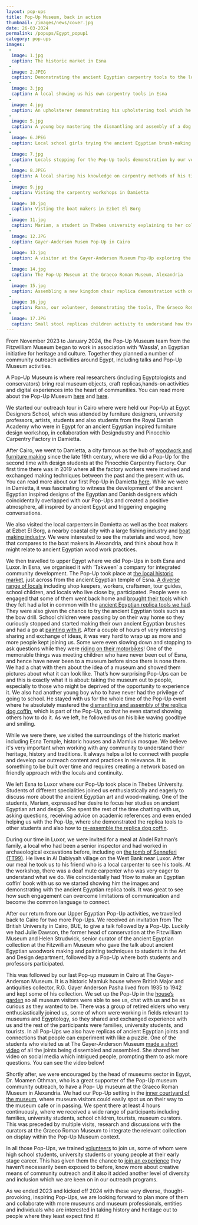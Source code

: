 ```yaml
---
layout: pop-ups
title: Pop-Up Museum, back in action
thumbnail: /images/news/cover.jpg
date: 26-03-2024
permalink: /popups/Egypt_popup1
category: pop-ups
images:
 -
  image: 1.jpg
  caption: The historic market in Esna
 -
  image: 2.JPEG
  caption: Demonstrating the ancient Egyptian carpentry tools to the locals in Esna
 -
  image: 3.jpg
  caption: A local showing us his own carpentry tools in Esna
 -
  image: 4.jpg
  caption: An upholsterer demonstrating his upholstering tool which he finds very similar to the ancient Egyptian bow drill in design, Esna
 -
  image: 5.jpg
  caption: A young boy mastering the dismantling and assembly of a dog’s coffin replica, Esna
 -
  image: 6.JPEG
  caption: Local school girls trying the ancient Egyptian brush-making and painting, Esna
 -
  image: 7.jpg
  caption: Locals stopping for the Pop-Up tools demonstration by our volunteer Nadim, Esna
 -
  image: 8.JPEG
  caption: A local sharing his knowledge on carpentry methods of his times and its relevance to ancient Egypt, Esna
 -
  image: 9.jpg
  caption: Visting the carpentry workshops in Damietta
 -
  image: 10.jpg
  caption: Visting the boat makers in Ezbet El Borg
 -
  image: 11.jpg
  caption: Mariam, a student in Thebes university explaining to her colleagues the dog coffin design, Luxor
 -
  image: 12.JPG
  caption: Gayer-Anderson Musem Pop-Up in Cairo
 -
  image: 13.jpg
  caption: A visitor at the Gayer-Anderson Museum Pop-Up exploring the ancient Egyptian joints and making a video on how they are connected
 -
  image: 14.jpg
  caption: The Pop-Up Museum at the Graeco Roman Museum, Alexandria
 -
  image: 15.jpg
  caption: Assembling a new kingdom chair replica demonstration with our volunteer Dina and one of our pop-up museum participants, Graeco Roman Museum, Alexandria
 -
  image: 16.jpg
  caption: Rana, our volunteer, demonstrating the tools, The Graeco Roman Museum, Alexandria
 -
  image: 17.JPG
  caption: Small stool replicas children activity to understand how the ancient Egyptian stools were made, The Graeco Roman Museum, Alexandria
---
```

From November 2023 to January 2024, the Pop-Up Museum team from the 
Fitzwilliam Museum began to work in association with ‘Wassla’, an Egyptian initiative 
for heritage and culture. Together they planned a number of community outreach activities
around Egypt, including talks and Pop-Up Museum activities. 

A Pop-Up Museum is where real researchers (including Egyptologists and conservators) 
bring real museum objects, craft replicas,hands-on activities and digital experiences into
the heart of communities. You can read more about
the Pop-Up Museum [here](https://egyptiancoffins.org/pop-ups) and 
[here](https://doi.org/10.11588/cipeg.2020.4.83936).


We started our outreach tour in Cairo where were held our Pop-Up at Egypt Designers 
School, which was attended by furniture designers, university professors, artists,
students and also students from the Royal Danish Academy who were in Egypt for an ancient
Egyptian inspired furniture design workshop, in collaboration with Designdustry and 
Pinocchio Carpentry Factory in Damietta. 


After Cairo, we went to Damietta, a city famous as the hub of [woodwork and furniture 
making](/images/news/9.jpg) since the late 19th century, where we did a Pop-Up for the second time with design
students at the Pinocchio Carpentry Factory. Our first time there was in 2019 where all
the factory workers were involved and exchanged making techniques between the past and 
the present with us. You can read more about our first Pop-Up in Damietta 
[here](https://egyptiancoffins.org/news/Alexandriaworkshop).
While we were in Damietta, it was fascinating to witness the development of the ancient 
Egyptian inspired designs of the Egyptian and Danish designers which coincidentally
overlapped with our Pop-Ups and created a positive atmosphere, all inspired by ancient 
Egypt and triggering engaging conversations. 


We also visited the local carpenters in Damietta as well as the boat makers at Ezbet El 
Borg, a nearby coastal city with a large fishing industry and [boat making industry](/images/news/10.jpg). 
We were interested to see the materials and wood, how that compares to the boat makers 
in Alexandria, and think about how it might relate to ancient Egyptian wood work practices. 


We then travelled to upper Egypt where we did Pop-Ups in both Esna and Luxor. In Esna, 
we organised it with ‘Takween’ a company for integrated community development. The Pop-Up
took place at [the local historic market](/images/news/1.jpg), 
just across from the ancient Egyptian temple of Esna.
[A diverse range of locals](/images/news/2.jpg) including shop keepers, workers, 
craftsmen, tour guides, school
children, and locals who live close by, participated. People were so engaged that some of 
them went back home and [brought their tools](/images/news/3.jpg) which they felt had a 
lot in common with the [ancient Egyptian replica tools we had](/images/news/8.JPEG). 
They were also given the chance to try the ancient 
Egyptian tools such as the bow drill. School children were passing by on their way home 
so they curiously stopped and started making their own ancient Egyptian brushes and 
had a go at [painting with it](/images/news/6.JPEG). After a couple of hours of very 
interesting sharing and 
exchange of ideas, it was very hard to wrap up as more and more people kept joining us.
Some were even slowing down and stopping to ask questions while they were [riding on their 
motorbikes](/images/news/7.jpg)! One of the memorable things was meeting children 
who have never been out of
Esna, and hence have never been to a museum before since there is none there. 
We had a chat with 
them about the idea of a museum and showed them pictures about what it can look like. 
That’s how surprising Pop-Ups can be and this is exactly what it is about: taking the 
museum out to people, especially to those who might be deprived of the opportunity to 
experience it. We also had another young boy who to have never had the privilege of 
going to school. He stayed with us for the whole time of the Pop-Up event where he 
absolutely mastered the [dismantling and assembly of the replica dog coffin](/images/news/5.jpg), 
which is part of the Pop-Up, so that 
he even started showing others how to do it. As we left, he followed us on his bike waving
goodbye and smiling. 


While we were there, we visited the surroundings of the historic market including Esna 
Temple, historic houses and a Mamluk mosque. We believe it's very important when working 
with any community to understand their heritage, history and traditions. It always helps 
a lot to connect with people and develop our outreach content and practices in relevance. 
It is something to be built over time and requires creating a network based on friendly 
approach with the locals and continuity.


We left Esna to Luxor where our Pop-Up took place in Thebes University. Students of 
different specialities joined us enthusiastically and eagerly to discuss more about the 
ancient Egyptian art and wood-making. One of the students, Mariam, expressed her desire 
to focus her studies on ancient Egyptian art and design. She spent the rest of the time 
chatting with us, asking questions, receiving advice on academic references and even 
ended helping us with the Pop-Up, where she demonstrated the replica tools to other 
students and also how to [re-assemble the replica dog coffin](/images/news/11.jpg).


During our time in Luxor, we were invited for a meal at Abdel Rahman’s family, a local 
who had been a senior inspector and had worked in archaeological excavations before,
including on [the tomb of Senneferi (TT99)](https://tt99.fitz.ms/). He lives in 
Al Dabiyyah village on the West Bank near Luxor.
After our meal he took us to his friend who is a local carpenter to see his tools. At the
workshop, there was a deaf mute carpenter who was very eager to understand what we do. 
We coincidentally had ‘How to make an Egyptian coffin’ book with us so we started showing 
him the images and demonstrating with the ancient Egyptian replica tools. It was great to 
see how such engagement can overcome limitations of communication and become the common 
language to connect. 


After our return from our Upper Egyptian Pop-Up activities, we travelled back to Cairo for
two more Pop-Ups.
We received an invitation from The British University in Cairo, BUE, to give a talk 
followed by a Pop-Up. Luckily we had Julie Dawson, the former head of conservation at 
the Fitzwilliam Museum and Helen Strudwick, senior curator of the ancient Egyptian 
collection at the Fitzwilliam Museum who gave the talk about ancient Egyptian woodwork making
and painting techniques to students in the Art and Design department, followed by a Pop-Up
where both students and professors participated. 


This was followed by our last Pop-up museum in Cairo at The Gayer-Anderson Museum. It is 
a historic Mamluk house where British Major and antiquities collector, R.G. Gayer Anderson
Pasha lived from 1935 to 1942 and kept some of his collection. We set up the Pop-Up in the
[house’s garden](/images/news/12.jpg) so all museum visitors were able to see us, 
chat with us and be as curious
as they wanted to be. There was a group of retired elders who very enthusiastically joined us, 
some of whom were working in fields relevant to museums and Egyptology, so they shared 
and exchanged experience with us and the rest of the participants were families, 
university students, and tourists. In all Pop-Ups we also have replicas of ancient 
Egyptian joints and connections that people can experiment with like a puzzle. One of the
students who visited us at The Gayer-Anderson Museum [made a short video](/images/news/13.jpg) 
of all the joints being dissembled and assembled. She shared her video on social media 
which intrigued people, prompting them to ask more questions. You can see the video below!


Shortly after, we were encouraged by the head of museums sector in Egypt, Dr. Moamen 
Othman, who is a great supporter of the Pop-Up museum community outreach, to have a Pop- 
Up museum at the Graeco Roman Museum in Alexandria. We had our Pop-Up setting in the [inner 
courtyard of the museum](/images/news/14.jpg), where museum visitors could easily spot us 
on their way to the 
museum cafe or in passing. We spent there at least 4 hours continuously, where we received
a wide range of participants including families, university students, school children, 
tourists, museum curators. This was preceded by multiple visits, research and discussions 
with the curators at the Graeco Roman Museum to integrate the relevant collection on 
display within the Pop-Up Museum context.  


In all those Pop-Ups, we trained [volunteers](/images/news/15.jpg) to join us, some of 
whom were high school students, university students or young people at their early stage 
career. This has given them the chance to [join an experience](/images/news/16.jpg) 
they haven’t necessarily been exposed to before, 
know more about creative means of community outreach and it also it added another level 
of diversity and inclusion which we are keen on in our outreach programs. 


As we ended 2023 and kicked off 2024 with these very diverse, thought-provoking, inspiring
Pop-Ups, we are looking forward to plan more of them and collaborate with more museums 
and museum professionals, entities and individuals who are interested in taking history 
and heritage out to people where they least expect find it! 






 


